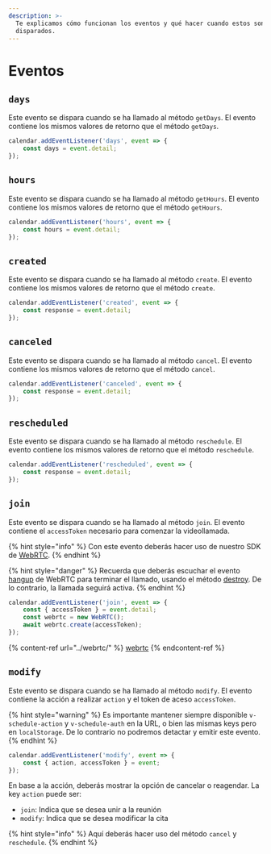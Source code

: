 ```yaml
---
description: >-
  Te explicamos cómo funcionan los eventos y qué hacer cuando estos son
  disparados.
---
```


# Eventos

## `days`

Este evento se dispara cuando se ha llamado al método `getDays`. El evento contiene los mismos valores de retorno que el método `getDays`.

```javascript
calendar.addEventListener('days', event => {
    const days = event.detail;
});
```

## `hours`

Este evento se dispara cuando se ha llamado al método `getHours`. El evento contiene los mismos valores de retorno que el método `getHours`.

```javascript
calendar.addEventListener('hours', event => {
    const hours = event.detail;
});
```

## `created`

Este evento se dispara cuando se ha llamado al método `create`. El evento contiene los mismos valores de retorno que el método `create`.

```javascript
calendar.addEventListener('created', event => {
    const response = event.detail;
});
```

## `canceled`

Este evento se dispara cuando se ha llamado al método `cancel`. El evento contiene los mismos valores de retorno que el método `cancel`.

```javascript
calendar.addEventListener('canceled', event => {
    const response = event.detail;
});
```

## `rescheduled`

Este evento se dispara cuando se ha llamado al método `reschedule`. El evento contiene los mismos valores de retorno que el método `reschedule`.

```javascript
calendar.addEventListener('rescheduled', event => {
    const response = event.detail;
});
```

## `join`

Este evento se dispara cuando se ha llamado al método `join`. El evento contiene el `accessToken` necesario para comenzar la videollamada.

{% hint style="info" %}
Con este evento deberás hacer uso de nuestro SDK de [WebRTC](../webrtc/#uso).
{% endhint %}

{% hint style="danger" %}
Recuerda que deberás escuchar el evento [hangup](../webrtc/metodos.md#addeventlistener) de WebRTC para terminar el llamado, usando el método [destroy](../webrtc/metodos.md#destroy). De lo contrario, la llamada seguirá activa.
{% endhint %}

```javascript
calendar.addEventListener('join', event => {
    const { accessToken } = event.detail;
    const webrtc = new WebRTC();
    await webrtc.create(accessToken);
});
```

{% content-ref url="../webrtc/" %}
[webrtc](../webrtc/)
{% endcontent-ref %}

## `modify`

Este evento se dispara cuando se ha llamado al método `modify`. El evento contiene la acción a realizar `action` y el token de aceso `accessToken`.

{% hint style="warning" %}
Es importante mantener siempre disponible `v-schedule-action` y `v-schedule-auth` en la URL, o bien las mismas keys pero en `localStorage`. De lo contrario no podremos detactar y emitir este evento.
{% endhint %}

```javascript
calendar.addEventListener('modify', event => {
    const { action, accessToken } = event;
});
```

En base a la acción, deberás mostrar la opción de cancelar o reagendar. La key `action` puede ser:

* `join`: Indica que se desea unir a la reunión
* `modify`: Indica que se desea modificar la cita

{% hint style="info" %}
Aquí deberás hacer uso del método `cancel` y `reschedule`.
{% endhint %}

